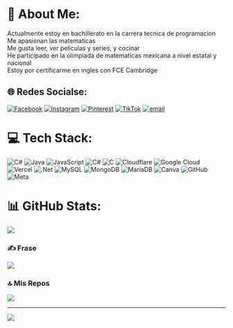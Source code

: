 # 💫 About Me:
Actualmente estoy en bachillerato en la carrera tecnica de programacion<br>Me apasionan las matematicas<br>Me gusta leer, ver peliculas y series, y cocinar<br>He participado en la olimpiada de matematicas mexicana a nivel estatal y nacional<br>Estoy por certificarme en ingles con FCE Cambridge


## 🌐 Redes Socialse:
[![Facebook](https://img.shields.io/badge/Facebook-%231877F2.svg?logo=Facebook&logoColor=white)](https://facebook.com/https://www.facebook.com/isagonzalezelizarraraz/) [![Instagram](https://img.shields.io/badge/Instagram-%23E4405F.svg?logo=Instagram&logoColor=white)](https://instagram.com/https://www.instagram.com/isa_glezeli/) [![Pinterest](https://img.shields.io/badge/Pinterest-%23E60023.svg?logo=Pinterest&logoColor=white)](https://pinterest.com/https://mx.pinterest.com/isagonzalezelizarraraz/) [![TikTok](https://img.shields.io/badge/TikTok-%23000000.svg?logo=TikTok&logoColor=white)](https://tiktok.com/@https://www.tiktok.com/@isaglez_tv1326) [![email](https://img.shields.io/badge/Email-D14836?logo=gmail&logoColor=white)](mailto:isagonzalezelizarraraz@gmail.com) 

# 💻 Tech Stack:
![C#](https://img.shields.io/badge/c%23-%23239120.svg?style=flat-square&logo=csharp&logoColor=white) ![Java](https://img.shields.io/badge/java-%23ED8B00.svg?style=flat-square&logo=openjdk&logoColor=white) ![JavaScript](https://img.shields.io/badge/javascript-%23323330.svg?style=flat-square&logo=javascript&logoColor=%23F7DF1E) ![C#](https://img.shields.io/badge/c%23-%23239120.svg?style=flat-square&logo=csharp&logoColor=white) ![C](https://img.shields.io/badge/c-%2300599C.svg?style=flat-square&logo=c&logoColor=white) ![Cloudflare](https://img.shields.io/badge/Cloudflare-F38020?style=flat-square&logo=Cloudflare&logoColor=white) ![Google Cloud](https://img.shields.io/badge/GoogleCloud-%234285F4.svg?style=flat-square&logo=google-cloud&logoColor=white) ![Vercel](https://img.shields.io/badge/vercel-%23000000.svg?style=flat-square&logo=vercel&logoColor=white) ![.Net](https://img.shields.io/badge/.NET-5C2D91?style=flat-square&logo=.net&logoColor=white) ![MySQL](https://img.shields.io/badge/mysql-4479A1.svg?style=flat-square&logo=mysql&logoColor=white) ![MongoDB](https://img.shields.io/badge/MongoDB-%234ea94b.svg?style=flat-square&logo=mongodb&logoColor=white) ![MariaDB](https://img.shields.io/badge/MariaDB-003545?style=flat-square&logo=mariadb&logoColor=white) ![Canva](https://img.shields.io/badge/Canva-%2300C4CC.svg?style=flat-square&logo=Canva&logoColor=white) ![GitHub](https://img.shields.io/badge/github-%23121011.svg?style=flat-square&logo=github&logoColor=white) ![Meta](https://img.shields.io/badge/Meta-%230467DF.svg?style=flat-square&logo=Meta&logoColor=white)
# 📊 GitHub Stats:

![](https://github-readme-stats.vercel.app/api/top-langs/?username=Isasthp08&theme=dark&hide_border=false&include_all_commits=false&count_private=false&layout=compact)

### ✍️ Frase
![](https://quotes-github-readme.vercel.app/api?type=horizontal&theme=tokyonight)

### 🔝 Mis Repos
![](https://github-contributor-stats.vercel.app/api?username=Isasthp08&limit=5&theme=dark&combine_all_yearly_contributions=true)

---
[![](https://visitcount.itsvg.in/api?id=Isasthp08&icon=0&color=0)](https://visitcount.itsvg.in)

<!-- Proudly created with GPRM ( https://gprm.itsvg.in ) -->

<!-- Proudly created with GPRM ( https://gprm.itsvg.in ) -->

